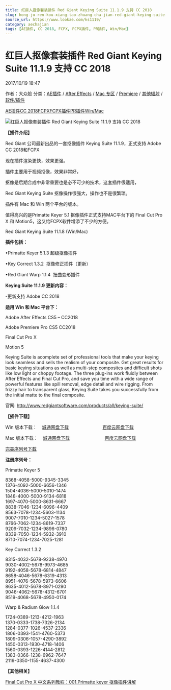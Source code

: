 ```yaml
---
title: 红巨人抠像套装插件 Red Giant Keying Suite 11.1.9 支持 CC 2018
slug: hong-ju-ren-kou-xiang-tao-zhuang-cha-jian-red-giant-keying-suite-11-1-9-zhi-chi-cc-2018
source_url: https://www.lookae.com/ks1119/
category: aechajian
tags: [AE插件, CC 2018, FCPX, FCPX插件, PR插件, Win/Mac]
---
```

# 红巨人抠像套装插件 Red Giant Keying Suite 11.1.9 支持 CC 2018

2017/10/19 18:47

作者：大众脸
分类：[AE插件](https://www.lookae.com/after-effects/aechajian/) / [After Effects](https://www.lookae.com/after-effects/) / [Mac 专区](https://www.lookae.com/mac-osx/) / [Premiere](https://www.lookae.com/qitarjcj/premierezy/) / [其他辐射](https://www.lookae.com/others/) / [软件/插件](https://www.lookae.com/qitarjcj/)

[AE插件](https://www.lookae.com/tag/ae%e6%8f%92%e4%bb%b6/)[CC 2018](https://www.lookae.com/tag/cc-2018/)[FCPX](https://www.lookae.com/tag/fcpx/)[FCPX插件](https://www.lookae.com/tag/fcpx%e6%8f%92%e4%bb%b6/)[PR插件](https://www.lookae.com/tag/pr%e6%8f%92%e4%bb%b6/)[Win/Mac](https://www.lookae.com/tag/winmac/)

![红巨人抠像套装插件 Red Giant Keying Suite 11.1.9 支持 CC 2018](https://www.lookae.com/wp-content/uploads/2014/08/Keying1110.jpg "红巨人抠像套装插件 Red Giant Keying Suite 11.1.9 支持 CC 2018-LookAE.com")

**【插件介绍】**

Red Giant 公司最新出品的一套抠像插件 Keying Suite 11.1.9，正式支持 Adobe CC 2018和FCPX

现在插件渲染更快，效果更强。

插件主要用于视频抠像，效果非常好，

抠像是后期合成中非常重要也是必不可少的技术，这套插件很适用，

Red Giant Keying Suite 抠像操作很强大，操作也不是很繁琐。

插件有 Mac 和 Win 两个平台的版本。

值得高兴的是Primatte Keyer 5.1 抠像插件正式支持MAC平台下的 Final Cut Pro X 和 Motion5，这又给FCPX软件增添了不少的方便。

Red Giant Keying Suite 11.1.8 (Win/Mac)

**插件包括：**

•Primatte Keyer 5.1.3 超级抠像插件

•Key Correct 1.3.2  抠像修正插件（更新）

•Red Giant Warp 1.1.4  扭曲变形插件

**Keying Suite 11.1.9 更新内容：**

-更新支持 Adobe CC 2018

**适用 Win 和 Mac 平台下：**

Adobe After Effects CS5 – CC2018

Adobe Premiere Pro CS5 CC2018

Final Cut Pro X

Motion 5

Keying Suite is acomplete set of professional tools that make your keying look seamless and sells the realism of your composite. Get great results for basic keying situations as well as multi-step composites and difficult shots like low light or choppy footage. The three plug-ins work fluidly between After Effects and Final Cut Pro, and save you time with a wide range of powerful features like spill removal, edge detail and wire rigging. From frizzy hair to transparent glass, Keying Suite takes you successfully from the initial matte to the final composite.

官网: http://www.redgiantsoftware.com/products/all/keying-suite/

**【插件下载】**

Win 版本下载：    [城通网盘下载](https://lookae.ctfile.com/fs/680462-224611998)                           [百度云网盘下载](https://pan.baidu.com/s/1qYwofX6)

Mac 版本下载：    [城通网盘下载](https://lookae.ctfile.com/fs/680462-224610978)                            [百度云网盘下载](https://pan.baidu.com/s/1dFPaIjf)

[完美序列号下载](https://www.400gb.com/file/70980601)

**注册序列号：**

Primatte Keyer 5

8368-4058-5000-9345-3345  
1376-4092-5000-6656-1346  
1504-4036-5000-5010-1474  
1848-4000-5000-9134-6818  
1697-4070-5000-8631-6667  
8838-7046-1234-6096-4409  
8563-7078-1234-5603-1134  
9007-7010-1234-5027-1578  
8766-7062-1234-8619-7337  
9209-7032-1234-9896-0780  
8339-7050-1234-5932-3910  
8710-7074-1234-7025-1281

Key Correct 1.3.2

8315-4032-5678-9238-4970  
9030-4002-5678-9973-4685  
9192-4058-5678-6814-4847  
8658-4046-5678-6319-4313  
8951-4076-5678-5973-6606  
8635-4012-5678-8971-0290  
9046-4062-5678-4312-6701  
8519-4068-5678-4950-0174

Warp & Radium Glow 1.1.4

1724-0389-1213-4212-1963  
1370-0333-1738-7326-2134  
1284-0377-1026-4537-2336  
1806-0393-1541-4760-5373  
1809-0306-1057-4290-3892  
1450-0313-1930-4718-1406  
1560-0393-1226-4144-2812  
1383-0366-1238-6962-7647  
2119-0350-1155-4637-4300

**【其他相关】**

[Final Cut Pro X 中文系列教程：001.Primatte keyer 抠像插件讲解](https://www.mfcpx.com/primattekeyer/)
